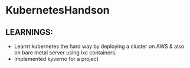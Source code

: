 # KubernetesHandson

## LEARNINGS: 
- Learnt kubernetes the hard way by deploying a cluster on AWS & also on bare metal server using lxc containers.
- Implemented kyverno for a project
